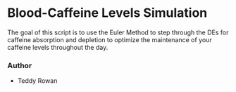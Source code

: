 # Blood-Caffeine Levels Simulation

The goal of this script is to use the Euler Method to step through the DEs for caffeine absorption and depletion to optimize the maintenance of your caffeine levels throughout the day.


### Author
* Teddy Rowan

